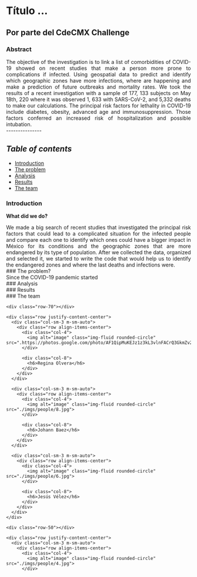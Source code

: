 # Título ...

## Por parte del CdeCMX Challenge


### Abstract 
<div style="text-align: justify">The objective of the investigation is to link a list of comorbidities of COVID-19 showed on recent studies that make a person more prone to complications if infected. Using geospatial data to predict and identify which geographic zones have more infections, where are happening and make a prediction of future outbreaks and mortality rates.
We took the results of a recent investigation with a sample of 177, 133 subjects on May 18th, 220 where it was observed 1, 633 with SARS-CoV-2, and 5,332 deaths to make our calculations. The principal risk factors for lethality in COVID-19 include diabetes, obesity, advanced age and immunosuppression. Those factors conferred an increased risk of hospitalization and possible intubation. 
</div>
---------------

## *Table of contents*
* [Introduction](#id1)
* [The problem](#id2)
* [Analysis](#id3)
* [Results](#id4)
* [The team](#id5)
<div id='id1' />  


### Introduction         
**What did we do?**
 <div style="text-align: justify"> We made a big search of recent studies that investigated the principal risk factors that could lead to a complicated situation for the infected people and compare each one to identify which ones could have a bigger impact in México for its conditions and the geographic zones that are more endangered by its type of population.
After we collected the data, organized and selected it, we started to write the code that would help us to identify the endangered zones and where the last deaths and infections were.</div>  



<div id='id2' />
### The problem?
<div style="text-align: justify"> Since the COVID-19 pandemic started </div>  



<div id='id3' />
### Analysis









<div id='id4' />
### Results


 


<div id='id5' />                
### The team
  <div class="container">
    <div class="row text-center justify-content-center">
      <div class="col-8">
      </div>
    </div>

    <div class="row-70"></div>

    <div class="row justify-content-center">
      <div class="col-sm-3 m-sm-auto">
        <div class="row align-items-center">
          <div class="col-4">
            <img alt="image" class="img-fluid rounded-circle" src=".https://photos.google.com/photo/AF1QipMuKEJz1z3kL3vlnFACrQ3GkmZv2nRtxgD44xgi"
          </div>

          <div class="col-8">
            <h6>Regina Olvera</h6>
          </div>
        </div>
      </div>

      <div class="col-sm-3 m-sm-auto">
        <div class="row align-items-center">
          <div class="col-4">
            <img alt="image" class="img-fluid rounded-circle" src="./imgs/people/8.jpg">
          </div>

          <div class="col-8">
            <h6>Johann Baez</h6>
          </div>
        </div>
      </div>

      <div class="col-sm-3 m-sm-auto">
        <div class="row align-items-center">
          <div class="col-4">
            <img alt="image" class="img-fluid rounded-circle" src="./imgs/people/6.jpg">
          </div>

          <div class="col-8">
            <h6>Jesús Vélez</h6>
          </div>
        </div>
      </div>
    </div>

    <div class="row-50"></div>

    <div class="row justify-content-center">
      <div class="col-sm-3 m-sm-auto">
        <div class="row align-items-center">
          <div class="col-4">
            <img alt="image" class="img-fluid rounded-circle" src="./imgs/people/4.jpg">
          </div>


      


  

